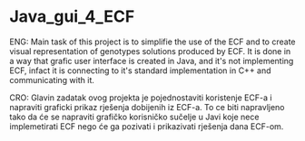 Java_gui_4_ECF
==============
ENG:
Main task of this project is to simplifie the use of the ECF and to create visual representation of genotypes solutions produced by ECF. It is done in a way that grafic user interface is created in Java, and it's not implementing ECF, infact it is connecting to it's standard implementation in C++ and communicating with it.

CRO:
Glavin zadatak ovog projekta je pojednostaviti koristenje ECF-a i napraviti graficki prikaz rješenja dobijenih iz ECF-a. To ce biti napravljeno tako da će se napraviti grafičko korisničko sučelje u Javi koje nece implemetirati ECF nego će ga pozivati i prikazivati rješenja dana ECF-om.
